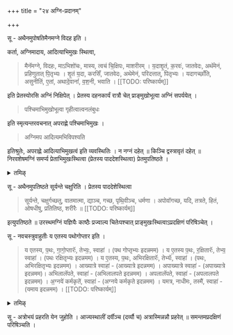 +++
title = "२४ अग्नि-प्रदानम्"

+++

सू - अथैनमुपोषतिमैनमग्ने विदह इति ।

कर्ता, अग्निमादाय, आदित्याभिमुखः स्थित्वा, 

> मैनॅमग्ने, विदहः, माऽभिशो॑चः, मास्य, त्वचं चि॒क्षिपः, माशरीरम् । य॒दाशृ॒तं, क॒रवः॑, जातवेदः, अथॅमेनं, प्रहिणुतात् पि॒तृभ्यः । शृ॒तं य॒दा, करसिँ, जातवेदः, अथेमेनं, परिदत्तात्, पितृभ्यः । यदागच्छाँति, असुनीतिं, ए॒तां, अथादे॒वानां॑, व॒श॒नी, भवाति । 
[[TODO: परिष्कार्यम्]]

इति प्रेतस्योरसि अग्निं निक्षिपेत् । प्रेतस्य दहनकार्यं रात्रौ चेत् प्राङ्मुखोभूत्वा अग्निं सपर्ययेत् । 

> पश्चिमाभिमुखोभूत्वा गृहीत्वात्वनलंबुधः

इति स्मृत्यन्तरवचनात् अपराह्णे पश्चिमाभिमुखः । 

> अग्निमप आदित्यमभिविपश्यति

इतिश्रुतेः, अपराह्णे आदित्याभिमुखत्वं इति व्यवस्थितिः । न नग्नं दहेत् ॥ किञ्चि द्वस्त्रावृतं दहेत् ॥ निरवशेषमग्निं समर्प्य प्रेताभिमुखःस्थित्वा (प्रेतस्य पाददेशस्थित्वा) प्रेतमुपतिष्ठते ।

<details><summary>तमिऴ्</summary>

வேண்டும். முன்பு போல் அனுஜ்ஞை, ஸங்கல்ப்பம், கிருச்ரம் இவைகளைச் செய்ய வேண்டும். தர்ப்பம் சுற்றப்பட்ட பாஷாணத்தை கண்களை மூடிக் கொண்டு, இடது கையினால் குண்டத்தில் ஊன்ற வேண்டும். '"ஆயாஹி" என்கிற மந்திரத்தினால் ஆவாஹநம். பிறகு நித்ய விதிக்கு ஸங்கல்ப்பம் செய்து, 3 முறை வாஸோதகம் செய்ய வேண்டும். வஸ்திரத்தை மூன்றாக மடித்து, ஒரு தர்ப்பத்தையும் சேர்த்து பிறகு தீர்த்தத்தினால் வஸ்திர ஜலத்தைப் பிழிய வேண்டும். சதுர்த்யந்தம் சொல்ல வேண்டும். ஒவ்வொரு தினத்திற்கும் மும்மூன்று மட்டுமே. குண்டத்தின் முன்பு தெற்கு நுனியாக ஒரு தர்ப்பத்தைச் சேர்த்து திலோதகம் விட்டு குதிரை கால் குளம்பு அளவு கொண்ட ஒரு பிண்டத்தையும்,

</details>

सू - अथैनमुपतिष्ठते सूर्यन्ते चक्षुरिति । प्रेतस्य पाददेशेस्थित्वा 

> सूर्यन्ते, चक्षुर्गच्छतु, वातमात्मा, द्याञ्च, गच्छ, पृथि॒वीञ्च, धर्मणा । अपोवॉगच्छ, यदि, तत्रते, हितं, ओषधीषु, प्रतितिष्ठ, शरीरैः ॥ 
[[TODO: परिष्कार्यम्]]

इत्युपतिष्ठते ॥ उरस्थमग्निं यज्ञियैः काष्ठैः प्रज्वाल्य चितेःपश्चात् प्राङ्मुखःस्थित्वाऽप्रदक्षिणं परिषिञ्चेत् ।

सू - नवचस्त्रुवाहुतीः य एतस्य पथोगोप्तार इति । 

> य एतस्य, प॒थः, गा॒गो॒प्तारॅः, तेभ्यः॒, स्वाहा॑ । (पथ गोप्तृभ्यः इदन्नमम) । य ए॒तस्य प॒थः, र॒क्षितारॅः, तेभ्य॒ स्वाहा॑ । (पथः रक्षितृभ्यः इदन्नमम) । य ए॒तस्य, प॒थः, अभिरक्षितारॅः, तेभ्यॅः, स्वाहा॑ । (पथः, अभिरक्षितृभ्यः इदन्नमम) । आख्यात्रे स्वाहा॑ - (आख्यात्रे इदन्नमम) । अपाख्यात्रे स्वाहा॑ - (अपाख्यात्रे इदन्नमम)। अभिलालॅपते, स्वाहा॑ - (अभिलालपते इदन्नमम) । अपलालॅपते, स्वाहा॑ - (अपलालपते इदन्नमम) । अ॒ग्नये॑ कर्मकृते॑, स्वाहा॑ - (अग्नये कर्मकृते इदन्नमम) । यमत्र, नाधीमः, तस्मै॑, स्वाहा॑ - (यमाय इदन्नमम) ।
[[TODO: परिष्कार्यम्]]

<details><summary>तमिऴ्</summary>

கட்டை விரல் கனுவளவு கொண்ட சிறிய பலி பிண்டத்தையும் தயார் செய்து கொண்டு திலோதகம் விடப்பட்ட தர்ப்பத்தில் காலைக்காக ஒரு பிண்டத்தையும், மாலைக்காகப் பலியையும் வைக்க வேண்டும். அதற்கு மேல் தயிர், நெய், குளம் இவைகளை வைக்க வேண்டும். இளநீர் கொடுப்பது ஸம்ப்ரதாயமாகில் இந்த ஸந்தர்ப்பத்தில் கொடுக்க வேண்டும். எழுந்து உபஸ்தானம் செய்து விட்டு, உட்கார்ந்து அத்ர ஸ்நாஹி முதலானவைகளைச் செய்து, “பாகம்” செய்த பாத்திரத்தில் எள் கலந்த ஜலத்தை எடுத்து, பிண்ட பலியை அப்ரதக்ஷிணமாகச் சுற்றி தெற்கே கவிழ்த்து விட்டு, உபவீதமாக ப்ரோக்ஷணம் செய்து, பாத்திரத்தை எடுத்து வைக்க வேண்டும். பிண்டம், பலி இவைகளை அந்த வஸ்திரத்தின் ஒரு தலைப்பில் சுற்றி வைத்து விடவும்.

</details>

सू - अत्रोभयं प्रहरति येन जुहोति । आज्यस्थालीं दर्वीञ्च (दर्व्यौ च) अत्रास्मिन्नन्नौ प्रहरेत् ॥ समन्तमप्रदक्षिणं परिषिञ्चति ।